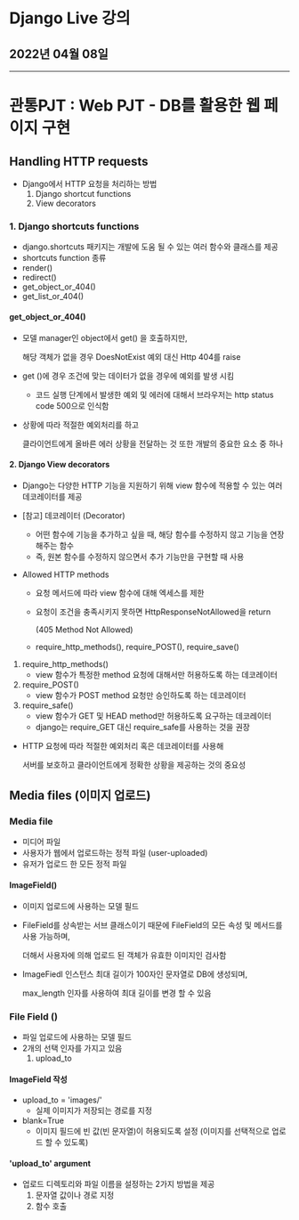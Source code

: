 # Django Live 강의

## 2022년 04월 08일

---

# 관통PJT : Web PJT - DB를 활용한 웹 페이지 구현

## Handling HTTP requests

+ Django에서 HTTP 요청을 처리하는 방법
  1. Django shortcut functions
  2. View decorators

### 1. Django shortcuts functions

+ django.shortcuts 패키지는 개발에 도움 될 수 있는 여러 함수와 클래스를 제공
+ shortcuts function 종류
+ render()
+ redirect()
+ get_object_or_404()
+ get_list_or_404()

#### get_object_or_404()

+ 모델 manager인 object에서 get() 을 호출하지만,

  해당 객체가 없을 경우 DoesNotExist 예외 대신 Http 404를 raise

+ get ()에 경우 조건에 맞는 데이터가 없을 경우에 예외를 발생 시킴

  + 코드 실행 단계에서 발생한 예외 및 에러에 대해서 브라우저는 http status code 500으로 인식함

+ 상황에 따라 적절한 예외처리를 하고

  클라이언트에게 올바른 에러 상황을 전달하는 것 또한 개발의 중요한 요소 중 하나

#### 2. Django View decorators

+ Django는 다양한 HTTP 기능을 지원하기 위해 view 함수에 적용할 수 있는 여러 데코레이터를 제공
+ [참고] 데코레이터 (Decorator)
  + 어떤 함수에 기능을 추가하고 싶을 때, 해당 함수를 수정하지 않고 기능을 연장 해주는 함수
  + 즉, 원본 함수를 수정하지 않으면서 추가 기능만을 구현할 때 사용

+ Allowed HTTP methods

  + 요청 메서드에 따라 view 함수에 대해 엑세스를 제한

  + 요청이 조건을 충족시키지 못하면 HttpResponseNotAllowed을 return

    (405 Method Not Allowed)

  + require_http_methods(), require_POST(), require_save()

1. require_http_methods()
   + view 함수가 특정한 method 요청에 대해서만 허용하도록 하는 데코레이터
2. require_POST()
   + view 함수가 POST method 요청만 승인하도록 하는 데코레이터
3. require_safe()
   + view 함수가 GET 및 HEAD method만 허용하도록 요구하는 데코레이터
   + django는 require_GET 대신 require_safe를 사용하는 것을 권장

+ HTTP 요청에 따라 적절한 예외처리 혹은 데코레이터를 사용해 

  서버를 보호하고 클라이언트에게 정확한 상황을 제공하는 것의 중요성

## Media files (이미지 업로드)

### Media file

+ 미디어 파일
+ 사용자가 웹에서 업로드하는 정적 파일 (user-uploaded)
+ 유저가 업로드 한 모든 정적 파일

#### ImageField()

+ 이미지 업로드에 사용하는 모델 필드

+ FileField를 상속받는 서브 클래스이기 때문에 FileField의 모든 속성 및 메서드를 사용 가능하며,

  더해서 사용자에 의해 업로드 된 객체가 유효한 이미지인 검사함

+ ImageFiedl 인스턴스 최대 길이가 100자인 문자열로 DB에 생성되며,

  max_length 인자를 사용하여 최대 길이를 변경 할 수 있음

### File Field ()

+ 파일 업로드에 사용하는 모델 필드
+ 2개의 선택 인자를 가지고 있음
  1. upload_to

#### ImageField 작성

+ upload_to = 'images/'
  + 실제 이미지가 저장되는 경로를 지정
+ blank=True
  + 이미지 필드에 빈 값(빈 문자열)이 허용되도록 설정 (이미지를 선택적으로 업로드 할 수 있도록)

#### 'upload_to' argument

+ 업로드 디렉토리와 파일 이름을 설정하는 2가지 방법을 제공
  1. 문자열 값이나 경로 지정
  2. 함수 호출
